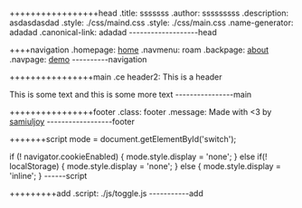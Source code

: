 +++++++++++++++++head
.title: sssssss
.author: sssssssss
.description: asdasdasdad
.style: ./css/maind.css
.style: ./css/main.css
.name-generator: adadad
.canonical-link: adadad
-------------------head

++++navigation
.homepage: [home](./index.html)
.navmenu: roam
.backpage: [about](./about.html)
.navpage: [demo](./demo/base.html)
----------navigation

++++++++++++++++main
.ce header2: This is a header

This is some text and this is some more text
----------------main

++++++++++++++++footer
.class: footer
.message: Made with <3 by [samiuljoy](https://github.com/samiuljoy)
------------------footer

+++++++script
mode = document.getElementById('switch');

if (! navigator.cookieEnabled) {
	mode.style.display = 'none';
}
else if(! localStorage) {
	mode.style.display = 'none';
}
else {
	mode.style.display = 'inline';
}
------script

+++++++++add
.script: ./js/toggle.js
-----------add

